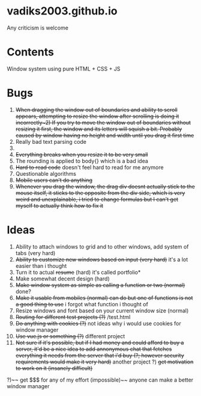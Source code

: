 # vadiks2003.github.io
Any criticism is welcome

# Contents
Window system using pure HTML + CSS + JS

# Bugs
1) ~~When dragging the window out of boundaries and ability to scroll appears, attempting to resize the window after scrolling is doing it incorrectly~2) If you try to move the window out of boundaries without resizing it first, the window and its letters will squish a bit. Probably caused by window having no height and width until you drag it first time~~
3) Really bad text parsing code
4)
5) ~~Everything breaks when you resize it to be very small~~
6) The rounding is applied to body{} which is a bad idea
7) ~~Hard to read code~~ doesn't feel hard to read for me anymore
8) Questionable algorithms
9) ~~Mobile users can't do anything~~ 
10) ~~Whenever you drag the window, the drag div doesnt actually stick to the mouse itself, it sticks to the opposite from the div side, which is very weird and unexplainable, i tried to change formulas but I can't get myself to actually think how to fix it~~

# Ideas
1) Ability to attach windows to grid and to other windows, add system of tabs (very hard)
2) ~~Ability to customize new windows based on input (very hard)~~ it's a lot easier than i thought
3) Turn it to actual ~~resume~~ (hard) it's called portfolio*
4) Make somewhat decent design (hard)
5) ~~Make window system as simple as calling a function or two (normal)~~ done?
6) ~~Make it usable from mobiles (normal) can do but one of functions is not a good thing to use~~ i forgot what function i thought of
7) Resize windows and font based on your current window size (normal)
8) ~~Routing for different test projects (?)~~ /test.html
9) ~~Do anything with cookies (?)~~ not ideas why i would use cookies for window manager
10) ~~Use vue.js or something (?)~~ different project
11) ~~Not sure if it's possible, but if I had money and could afford to buy a server, it'd be a nice idea to add annonymous chat that fetches everything it needs from the server that i'd buy (?; however security requirements would make it very hard)~~ another project 
?) ~~get motivation to work on it (insanely difficult)~~ 

?)~~ get $$$ for any of my effort (impossible)~~ anyone can make a better window manager
